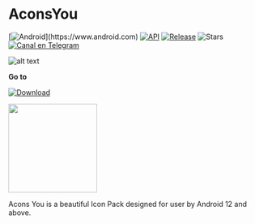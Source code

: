 # AconsYou
[![Android](https://img.shields.io/badge/Plataforma-Android-lime.svg?style=rounded=width="175")](https://www.android.com) [![API](https://img.shields.io/badge/API-21%2B-orange.svg?logo=android&style=flat-rounded)](https://developer.android.com/studio/releases/platforms)
[![Release](https://img.shields.io/github/v/release/anarchist22/AconsYou?color=%23b597f4&style=rounded)](https://github.com/anarchist22/AconsYou/releases/latest)
![Stars](https://img.shields.io/github/stars/anarchist22/AconsYou?color=yellow&style=rounded)
[![Canal en Telegram](https://img.shields.io/badge/Canal_Telegram-2CA5E0.svg?style=rounded-for-the-badge&logo=Telegram)](https://t.me/acons_icons "Contact me in Telegram")
 
![alt text](https://raw.githubusercontent.com/anarchist22/AconsYou/main/app/resources/database/drawables/logo_acons.png)

**Go to** 

[![Download](https://img.shields.io/github/downloads/anarchist22/AconsYou/total?color=%23b597f4&label=Descargar&style=rounded)](https://github.com/anarchist22/AconsYou/releases)

<p align="vertical"><a href="https://paypal.me/WaifuPX"><img src="https://raw.githubusercontent.com/andreostrovsky/donate-with-paypal/master/PNG/blue.png" width="175"></a></p>

Acons You is a beautiful Icon Pack designed for user by Android 12 and above.
